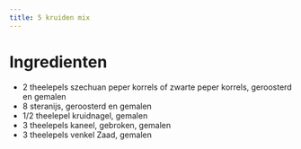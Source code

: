 ```yaml
---
title: 5 kruiden mix
---
```


# Ingredienten

* 2 theelepels szechuan peper korrels of zwarte peper korrels, geroosterd en gemalen
* 8 steranijs, geroosterd en gemalen
* 1/2 theelepel kruidnagel, gemalen
* 3 theelepels kaneel, gebroken, gemalen
* 3 theelepels venkel Zaad, gemalen
